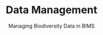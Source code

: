 ---
type: "page"
title: "Data Management"
subtitle: "Managing Biodiversity Data in BIMS"
draft: false
heroImage: "img/data_management.jpg"
---